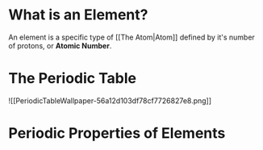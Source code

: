 # What is an Element?
An element is a specific type of [[The Atom|Atom]] defined by it's number of protons, or **Atomic Number**. 

# The Periodic Table
![[PeriodicTableWallpaper-56a12d103df78cf7726827e8.png]]

# Periodic Properties of Elements